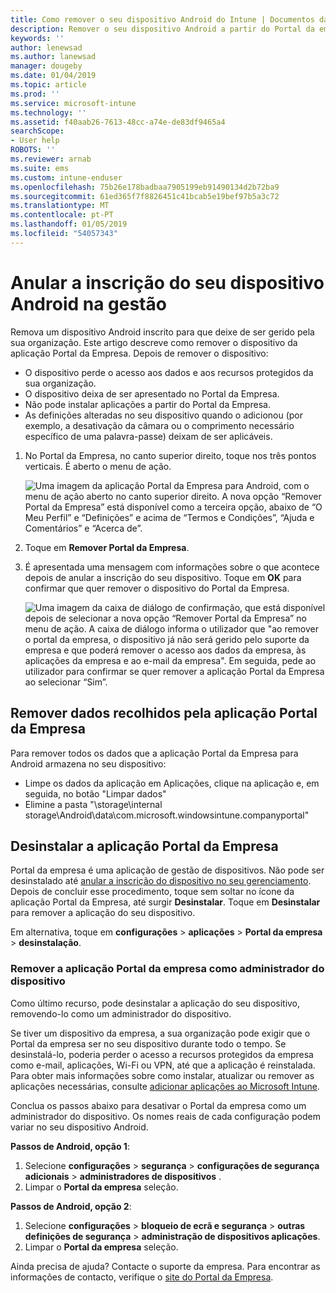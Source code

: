 ```yaml
---
title: Como remover o seu dispositivo Android do Intune | Documentos da Microsoft
description: Remover o seu dispositivo Android a partir do Portal da empresa do Intune
keywords: ''
author: lenewsad
ms.author: lanewsad
manager: dougeby
ms.date: 01/04/2019
ms.topic: article
ms.prod: ''
ms.service: microsoft-intune
ms.technology: ''
ms.assetid: f40aab26-7613-48cc-a74e-de83df9465a4
searchScope:
- User help
ROBOTS: ''
ms.reviewer: arnab
ms.suite: ems
ms.custom: intune-enduser
ms.openlocfilehash: 75b26e178badbaa7905199eb91490134d2b72ba9
ms.sourcegitcommit: 61ed365f7f8826451c41bcab5e19bef97b5a3c72
ms.translationtype: MT
ms.contentlocale: pt-PT
ms.lasthandoff: 01/05/2019
ms.locfileid: "54057343"
---
```

# <a name="unenroll-your-android-device-from-management"></a>Anular a inscrição do seu dispositivo Android na gestão  

Remova um dispositivo Android inscrito para que deixe de ser gerido pela sua organização. Este artigo descreve como remover o dispositivo da aplicação Portal da Empresa. Depois de remover o dispositivo:  

* O dispositivo perde o acesso aos dados e aos recursos protegidos da sua organização.
* O dispositivo deixa de ser apresentado no Portal da Empresa.
* Não pode instalar aplicações a partir do Portal da Empresa.
* As definições alteradas no seu dispositivo quando o adicionou (por exemplo, a desativação da câmara ou o comprimento necessário específico de uma palavra-passe) deixam de ser aplicáveis.  

1. No Portal da Empresa, no canto superior direito, toque nos três pontos verticais. É aberto o menu de ação.

   ![Uma imagem da aplicação Portal da Empresa para Android, com o menu de ação aberto no canto superior direito. A nova opção “Remover Portal da Empresa” está disponível como a terceira opção, abaixo de “O Meu Perfil” e “Definições” e acima de “Termos e Condições”, “Ajuda e Comentários” e “Acerca de”.](./media/android_remove_cp_menu_action_after_1705.png)

2. Toque em **Remover Portal da Empresa**.  

3. É apresentada uma mensagem com informações sobre o que acontece depois de anular a inscrição do seu dispositivo. Toque em **OK** para confirmar que quer remover o dispositivo do Portal da Empresa.

   ![Uma imagem da caixa de diálogo de confirmação, que está disponível depois de selecionar a nova opção “Remover Portal da Empresa” no menu de ação. A caixa de diálogo informa o utilizador que "ao remover o portal da empresa, o dispositivo já não será gerido pelo suporte da empresa e que poderá remover o acesso aos dados da empresa, às aplicações da empresa e ao e-mail da empresa". Em seguida, pede ao utilizador para confirmar se quer remover a aplicação Portal da Empresa ao selecionar “Sim”.](./media/android_remove_cp_menu_confirmation_after_1705.png)

## <a name="removing-data-collected-by-the-company-portal-app"></a>Remover dados recolhidos pela aplicação Portal da Empresa  

Para remover todos os dados que a aplicação Portal da Empresa para Android armazena no seu dispositivo:

-   Limpe os dados da aplicação em Aplicações, clique na aplicação e, em seguida, no botão "Limpar dados"
-   Elimine a pasta "\storage\internal storage\Android\data\com.microsoft.windowsintune.companyportal"

## <a name="uninstall-the-company-portal-app"></a>Desinstalar a aplicação Portal da Empresa  
Portal da empresa é uma aplicação de gestão de dispositivos. Não pode ser desinstalado até [anular a inscrição do dispositivo no seu gerenciamento](unenroll-your-device-from-intune-android.md#unenroll-your-android-device-from-management). Depois de concluir esse procedimento, toque sem soltar no ícone da aplicação Portal da Empresa, até surgir **Desinstalar**. Toque em **Desinstalar** para remover a aplicação do seu dispositivo.  

Em alternativa, toque em **configurações** > **aplicações** > **Portal da empresa** > **desinstalação**.  

### <a name="remove-company-portal-app-as-device-administrator"></a>Remover a aplicação Portal da empresa como administrador do dispositivo  
Como último recurso, pode desinstalar a aplicação do seu dispositivo, removendo-lo como um administrador do dispositivo.  

Se tiver um dispositivo da empresa, a sua organização pode exigir que o Portal da empresa ser no seu dispositivo durante todo o tempo. Se desinstalá-lo, poderia perder o acesso a recursos protegidos da empresa como e-mail, aplicações, Wi-Fi ou VPN, até que a aplicação é reinstalada. Para obter mais informações sobre como instalar, atualizar ou remover as aplicações necessárias, consulte [adicionar aplicações ao Microsoft Intune](https://docs.microsoft.com/intune/apps-add#apps-that-are-added-automatically-by-intune).  

Conclua os passos abaixo para desativar o Portal da empresa como um administrador do dispositivo. Os nomes reais de cada configuração podem variar no seu dispositivo Android.  

**Passos de Android, opção 1**:  
1. Selecione **configurações** > **segurança** > **configurações de segurança adicionais** > **administradores de dispositivos** .  
2. Limpar o **Portal da empresa** seleção.  

**Passos de Android, opção 2**:  
1. Selecione **configurações** > **bloqueio de ecrã e segurança** > **outras definições de segurança** > **administração de dispositivos aplicações**.  
2. Limpar o **Portal da empresa** seleção.    

Ainda precisa de ajuda? Contacte o suporte da empresa. Para encontrar as informações de contacto, verifique o [site do Portal da Empresa](https://go.microsoft.com/fwlink/?linkid=2010980).
